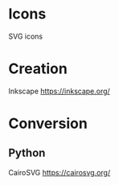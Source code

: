 # Icons
SVG icons
# Creation
Inkscape
https://inkscape.org/


# Conversion
## Python
CairoSVG 
https://cairosvg.org/

